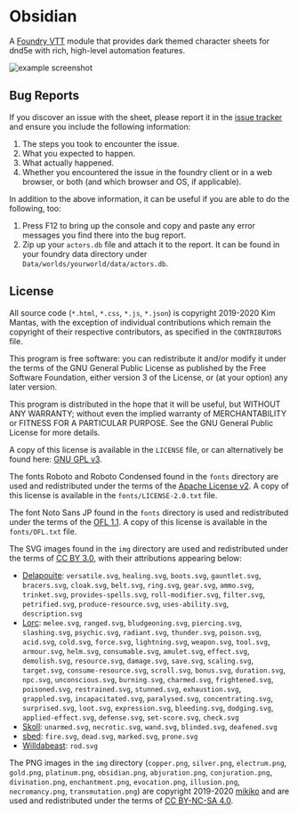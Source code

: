 # Obsidian
A [Foundry VTT](http://foundryvtt.com/) module that provides dark themed character sheets for dnd5e with rich, high-level automation features.

![example screenshot](https://bitbucket.org/Fyorl/obsidian/raw/master/example.jpg)

## Bug Reports
If you discover an issue with the sheet, please report it in the [issue tracker](https://bitbucket.org/Fyorl/obsidian/issues) and ensure you include the following information:

1. The steps you took to encounter the issue.
2. What you expected to happen.
3. What actually happened.
4. Whether you encountered the issue in the foundry client or in a web browser, or both (and which browser and OS, if applicable).

In addition to the above information, it can be useful if you are able to do the following, too:

1. Press F12 to bring up the console and copy and paste any error messages you find there into the bug report.
2. Zip up your `actors.db` file and attach it to the report. It can be found in your foundry data directory under `Data/worlds/yourworld/data/actors.db`.

## License
All source code (`*.html`, `*.css`, `*.js`, `*.json`) is copyright 2019-2020 Kim Mantas, with the exception of individual contributions which remain the copyright of their respective contributors, as specified in the `CONTRIBUTORS` file.

This program is free software: you can redistribute it and/or modify it under the terms of the GNU General Public License as published by the Free Software Foundation, either version 3 of the License, or (at your option) any later version. 

This program is distributed in the hope that it will be useful, but WITHOUT ANY WARRANTY; without even the implied warranty of MERCHANTABILITY or FITNESS FOR A PARTICULAR PURPOSE. See the GNU General Public License for more details.

A copy of this license is available in the `LICENSE` file, or can alternatively be found here: [GNU GPL v3](https://www.gnu.org/licenses/gpl-3.0.en.html).

The fonts Roboto and Roboto Condensed found in the `fonts` directory are used and redistributed under the terms of the [Apache License v2](http://www.apache.org/licenses/LICENSE-2.0). A copy of this license is available in the `fonts/LICENSE-2.0.txt` file.

The font Noto Sans JP found in the `fonts` directory is used and redistributed under the terms of the [OFL 1.1](https://scripts.sil.org/cms/scripts/page.php?item_id=OFL_web). A copy of this license is available in the `fonts/OFL.txt` file.

The SVG images found in the `img` directory are used and redistributed under the terms of [CC BY 3.0](https://creativecommons.org/licenses/by/3.0/), with their attributions appearing below:

* [Delapouite](http://delapouite.com/): `versatile.svg`, `healing.svg`, `boots.svg`, `gauntlet.svg`, `bracers.svg`, `cloak.svg`, `belt.svg`, `ring.svg`, `gear.svg`, `ammo.svg`, `trinket.svg`, `provides-spells.svg`, `roll-modifier.svg`, `filter.svg`, `petrified.svg`, `produce-resource.svg`, `uses-ability.svg`, `description.svg`
* [Lorc](http://lorcblog.blogspot.com/): `melee.svg`, `ranged.svg`, `bludgeoning.svg`, `piercing.svg`, `slashing.svg`, `psychic.svg`, `radiant.svg`, `thunder.svg`, `poison.svg`, `acid.svg`, `cold.svg`, `force.svg`, `lightning.svg`, `weapon.svg`, `tool.svg`, `armour.svg`, `helm.svg`, `consumable.svg`, `amulet.svg`, `effect.svg`, `demolish.svg`, `resource.svg`, `damage.svg`, `save.svg`, `scaling.svg`, `target.svg`, `consume-resource.svg`, `scroll.svg`, `bonus.svg`, `duration.svg`, `npc.svg`, `unconscious.svg`, `burning.svg`, `charmed.svg`, `frightened.svg`, `poisoned.svg`, `restrained.svg`, `stunned.svg`, `exhaustion.svg`, `grappled.svg`, `incapacitated.svg`, `paralysed.svg`, `concentrating.svg`, `surprised.svg`, `loot.svg`, `expression.svg`, `bleeding.svg`, `dodging.svg`, `applied-effect.svg`, `defense.svg`, `set-score.svg`, `check.svg`
* [Skoll](https://game-icons.net/): `unarmed.svg`, `necrotic.svg`, `wand.svg`, `blinded.svg`, `deafened.svg`
* [sbed](https://opengameart.org/content/95-game-icons): `fire.svg`, `dead.svg`, `marked.svg`, `prone.svg`
* [Willdabeast](http://wjbstories.blogspot.com/): `rod.svg`

The PNG images in the `img` directory (`copper.png`, `silver.png`, `electrum.png`, `gold.png`, `platinum.png`, `obsidian.png`, `abjuration.png`, `conjuration.png`, `divination.png`, `enchantment.png`, `evocation.png`, `illusion.png`, `necromancy.png`, `transmutation.png`) are copyright 2019-2020 [mikiko](https://mikiko.art) and are used and redistributed under the terms of [CC BY-NC-SA 4.0](https://creativecommons.org/licenses/by-nc-sa/4.0/).
